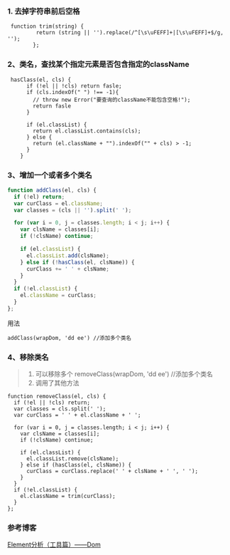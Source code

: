 ### 1. 去掉字符串前后空格
```
 function trim(string) {
         return (string || '').replace(/^[\s\uFEFF]+|[\s\uFEFF]+$/g, '');
        };
```
### 2、类名，查找某个指定元素是否包含指定的className
```
 hasClass(el, cls) {
      if (!el || !cls) return fasle;
      if (cls.indexOf(" ") !== -1){
        // throw new Error("要查询的className不能包含空格!");
        return fasle
      }
        
      if (el.classList) {
        return el.classList.contains(cls);
      } else {
        return (el.className + "").indexOf("" + cls) > -1;
      }
    }

```

### 3、增加一个或者多个类名

```js
function addClass(el, cls) {
  if (!el) return;
  var curClass = el.className;
  var classes = (cls || '').split(' ');

  for (var i = 0, j = classes.length; i < j; i++) {
    var clsName = classes[i];
    if (!clsName) continue;

    if (el.classList) {
      el.classList.add(clsName);
    } else if (!hasClass(el, clsName)) {
      curClass += ' ' + clsName;
    }
  }
  if (!el.classList) {
    el.className = curClass;
  }
};
```
用法
```
addClass(wrapDom, 'dd ee') //添加多个类名
```

### 4、移除类名
> 1. 可以移除多个 removeClass(wrapDom, 'dd ee') //添加多个类名
> 2. 调用了其他方法
```
function removeClass(el, cls) {
  if (!el || !cls) return;
  var classes = cls.split(' ');
  var curClass = ' ' + el.className + ' ';

  for (var i = 0, j = classes.length; i < j; i++) {
    var clsName = classes[i];
    if (!clsName) continue;

    if (el.classList) {
      el.classList.remove(clsName);
    } else if (hasClass(el, clsName)) {
      curClass = curClass.replace(' ' + clsName + ' ', ' ');
    }
  }
  if (!el.classList) {
    el.className = trim(curClass);
  }
};
```



### 参考博客
[Element分析（工具篇）——Dom](https://www.jianshu.com/p/14225d0519ed)